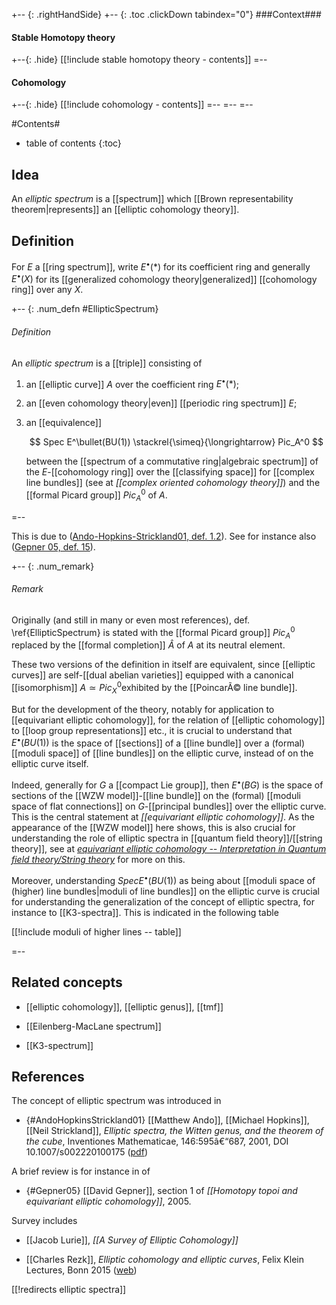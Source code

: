 
+-- {: .rightHandSide}
+-- {: .toc .clickDown tabindex="0"}
###Context###
#### Stable Homotopy theory
+--{: .hide}
[[!include stable homotopy theory - contents]]
=--
#### Cohomology
+--{: .hide}
[[!include cohomology - contents]]
=--
=--
=--

#Contents#
* table of contents
{:toc}

## Idea

An _elliptic spectrum_ is a [[spectrum]] which [[Brown representability theorem|represents]] an [[elliptic cohomology theory]]. 

## Definition

For $E$ a [[ring spectrum]], write $E^\bullet(\ast)$ for its coefficient ring and generally $E^\bullet(X)$ for its [[generalized cohomology theory|generalized]] [[cohomology ring]] over any $X$.

+-- {: .num_defn #EllipticSpectrum}
###### Definition

An _elliptic spectrum_ is a [[triple]] consisting of 

1. an [[elliptic curve]] $A$ over the coefficient ring $E^\bullet(\ast)$;

1. an [[even cohomology theory|even]] [[periodic ring spectrum]] $E$; 

1. an [[equivalence]]

   $$
     Spec E^\bullet(BU(1)) \stackrel{\simeq}{\longrightarrow} Pic_A^0
   $$

   between the [[spectrum of a commutative ring|algebraic spectrum]] of the $E$-[[cohomology ring]] over the [[classifying space]] for [[complex line bundles]] (see at _[[complex oriented cohomology theory]]_) and the [[formal Picard group]] $Pic_A^0$ of $A$.

=--

This is due to ([Ando-Hopkins-Strickland01, def. 1.2](AndoHopkinsStrickland01)). See for instance also ([Gepner 05, def. 15](#Gepner05)).

+-- {: .num_remark}
###### Remark

Originally (and still in many or even most references), def. \ref{EllipticSpectrum} is stated with the [[formal Picard group]] $Pic_A^0$ replaced by the [[formal completion]] $\hat A$ of $A$ at its neutral element.

These two versions of the definition in itself are equivalent, since [[elliptic curves]] are self-[[dual abelian varieties]] equipped with a canonical [[isomorphism]] $A\simeq Pic_X^0$exhibited by the [[PoincarÃ© line bundle]].

But for the development of the theory, notably for application to [[equivariant elliptic cohomology]], for the relation of [[elliptic cohomology]] to [[loop group representations]] etc., it is crucial to understand that $E^\bullet(B U(1))$ is the space of [[sections]] of a [[line bundle]] over a (formal) [[moduli space]] of [[line bundles]] on the elliptic curve, instead of on the elliptic curve itself.

Indeed, generally for $G$ a [[compact Lie group]], then $E^\bullet(B G)$ is the space of sections of the [[WZW model]]-[[line bundle]] on the (formal) [[moduli space of flat connections]] on $G$-[[principal bundles]] over the elliptic curve. This is the central statement at _[[equivariant elliptic cohomology]]_. As the appearance of the [[WZW model]] here shows, this is also crucial for understanding the role of elliptic spectra in [[quantum field theory]]/[[string theory]], see at _[equivariant elliptic cohomology -- Interpretation in Quantum field theory/String theory](equivariant%20elliptic%20cohomology#InterpretationInQuantumFieldTheory)_ for more on this.

Moreover, understanding $Spec E^\bullet(BU(1))$ as being about [[moduli space of (higher) line bundles|moduli of line bundles]] on the elliptic curve is crucial for understanding the generalization of the concept of elliptic spectra, for instance to [[K3-spectra]]. This is indicated in the following table

[[!include moduli of higher lines -- table]]


=--



## Related concepts

* [[elliptic cohomology]], [[elliptic genus]], [[tmf]]

* [[Eilenberg-MacLane spectrum]]

* [[K3-spectrum]]


## References

The concept of elliptic spectrum was introduced in

* {#AndoHopkinsStrickland01} [[Matthew Ando]], [[Michael Hopkins]], [[Neil Strickland]], _Elliptic spectra, the Witten genus, and the theorem of the cube_, Inventiones Mathematicae, 146:595â€“687, 2001, DOI 10.1007/s002220100175 ([pdf](http://www.math.rochester.edu/people/faculty/doug/otherpapers/musix.pdf))

A brief review is for instance in  of 

* {#Gepner05} [[David Gepner]], section 1 of _[[Homotopy topoi and equivariant elliptic cohomology]]_, 2005.

Survey includes

* [[Jacob Lurie]], _[[A Survey of Elliptic Cohomology]]_

* [[Charles Rezk]], _Elliptic cohomology and elliptic curves_, Felix Klein Lectures, Bonn  2015 ([web](http://www.hcm.uni-bonn.de/fkl-rezk/))   


[[!redirects elliptic spectra]]